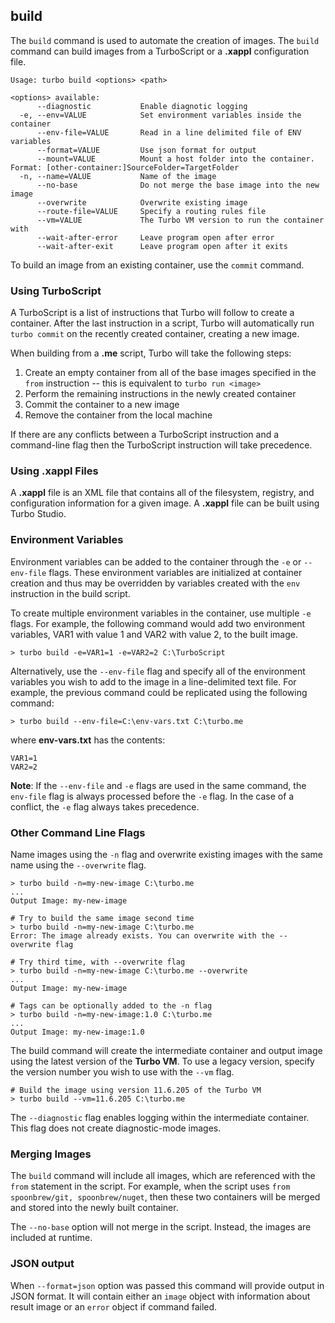 ## build

The `build` command is used to automate the creation of images. The `build` command can build images from a TurboScript or a **.xappl** configuration file.

```
Usage: turbo build <options> <path>

<options> available:
      --diagnostic           Enable diagnotic logging
  -e, --env=VALUE            Set environment variables inside the container
      --env-file=VALUE       Read in a line delimited file of ENV variables
      --format=VALUE         Use json format for output
      --mount=VALUE          Mount a host folder into the container. Format: [other-container:]SourceFolder=TargetFolder
  -n, --name=VALUE           Name of the image
      --no-base              Do not merge the base image into the new image
      --overwrite            Overwrite existing image
      --route-file=VALUE     Specify a routing rules file
      --vm=VALUE             The Turbo VM version to run the container with
      --wait-after-error     Leave program open after error
      --wait-after-exit      Leave program open after it exits
```

To build an image from an existing container, use the `commit` command.

### Using TurboScript

A TurboScript is a list of instructions that Turbo will follow to create a container. After the last instruction in a script, Turbo will automatically run `turbo commit` on the recently created container, creating a new image.

When building from a **.me** script, Turbo will take the following steps: 

1. Create an empty container from all of the base images specified in the `from` instruction -- this is equivalent to `turbo run <image>`
2. Perform the remaining instructions in the newly created container 
3. Commit the container to a new image
4. Remove the container from the local machine

If there are any conflicts between a TurboScript instruction and a command-line flag then the TurboScript instruction will take precedence.

### Using .xappl Files

A **.xappl** file is an XML file that contains all of the filesystem, registry, and configuration information for a given image. A **.xappl** file can be built using Turbo Studio.

### Environment Variables

Environment variables can be added to the container through the `-e` or `--env-file` flags. These environment variables are initialized at container creation and thus may be overridden by variables created with the `env` instruction in the build script. 

To create multiple environment variables in the container, use multiple `-e` flags. For example, the following command would add two environment variables, VAR1 with value 1 and VAR2 with value 2, to the built image. 

```
> turbo build -e=VAR1=1 -e=VAR2=2 C:\TurboScript
```

Alternatively, use the `--env-file` flag and specify all of the environment variables you wish to add to the image in a line-delimited text file. For example, the previous command could be replicated using the following command: 

```
> turbo build --env-file=C:\env-vars.txt C:\turbo.me
```

where **env-vars.txt** has the contents: 

```
VAR1=1
VAR2=2
```

**Note**: If the `--env-file` and `-e` flags are used in the same command, the `env-file` flag is always processed before the `-e` flag. In the case of a conflict, the `-e` flag always takes precedence. 

### Other Command Line Flags

Name images using the `-n` flag and overwrite existing images with the same name using the `--overwrite` flag. 

```
> turbo build -n=my-new-image C:\turbo.me
...
Output Image: my-new-image

# Try to build the same image second time
> turbo build -n=my-new-image C:\turbo.me
Error: The image already exists. You can overwrite with the --overwrite flag

# Try third time, with --overwrite flag
> turbo build -n=my-new-image C:\turbo.me --overwrite
...
Output Image: my-new-image

# Tags can be optionally added to the -n flag
> turbo build -n=my-new-image:1.0 C:\turbo.me
...
Output Image: my-new-image:1.0
```

The build command will create the intermediate container and output image using the latest version of the **Turbo VM**. To use a legacy version, specify the version number you wish to use with the `--vm` flag. 

```
# Build the image using version 11.6.205 of the Turbo VM
> turbo build --vm=11.6.205 C:\turbo.me 
```

The `--diagnostic` flag enables logging within the intermediate container. This flag does not create diagnostic-mode images.

### Merging Images

The `build` command will include all images, which are referenced with the `from` statement in the script.  For example, when the script uses `from spoonbrew/git, spoonbrew/nuget`, then these two containers will be merged and stored into the newly built container.

The `--no-base` option will not merge in the script. Instead, the images are included at runtime. 

### JSON output

When `--format=json` option was passed this command will provide output in JSON format. It will contain either an `image` object with information about result image or an `error` object if command failed.
